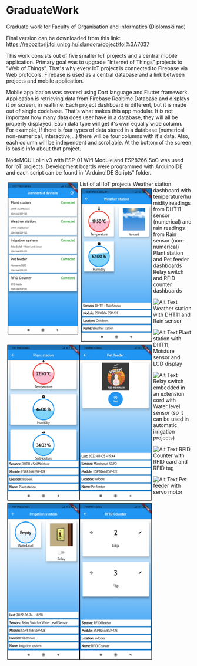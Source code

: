 # GraduateWork
Graduate work for Faculty of Organisation and Informatics (Diplomski rad)

Final version can be downloaded from this link: https://repozitorij.foi.unizg.hr/islandora/object/foi%3A7037

This work consists out of five smaller IoT projects and a central mobile application. Primary goal was to upgrade "Internet of Things" projects to "Web of Things". That's why every IoT project is connected to Firebase via Web protocols. Firebase is used as a central database and a link between projects and mobile application.

Mobile application was created using Dart language and Flutter framework. Application is retrieving data from Firebase Realtime Database and displays it on screen, in realtime. Each project dashboard is different, but it is made out of single codebase. That's what makes this app modular. It is not important how many data does user have in a database, they will all be properly displayed. Each data type will get it's own equally wide column. For example, if there is four types of data stored in a database (numerical, non-numerical, interactive,...) there will be four columns with it's data. Also, each column will be independent and scrollable. At the bottom of the screen is basic info about that project.

NodeMCU Lolin v3 with ESP-01 Wifi Module and ESP8266 SoC was used for IoT projects. Development boards were programmed with ArduinoIDE and each script can be found in "ArduinoIDE Scripts" folder. 

<img src="media/cd.png" width=200 align=left>
List of all IoT projects


<img src="media/ws.png" width=200 align=left>
Weather station dashboard with temperature/humidity readings from DHT11 sensor (numerical) and rain readings from Rain sensor (non-numerical)


<img src="media/plant_pet.png" width=400 align=left>
Plant station and Pet feeder dashboards


<img src="media/switch_rfid.png" width=400 align=left>
Relay switch and RFID counter dashboards


![Alt Text](media/testws.gif)
Weather station with DHT11 and Rain sensor

![Alt Text](media/testps.gif)
Plant station with DHT11, Moisture sensor and LCD display

![Alt Text](media/testrs.gif)
Relay switch embedded in an extension cord with Water level sensor (so it can be used in automatic irrigation projects)

![Alt Text](media/testrfid.gif)
RFID Counter with RFID card and RFID tag

![Alt Text](media/testpf.gif)
Pet feeder with servo motor
